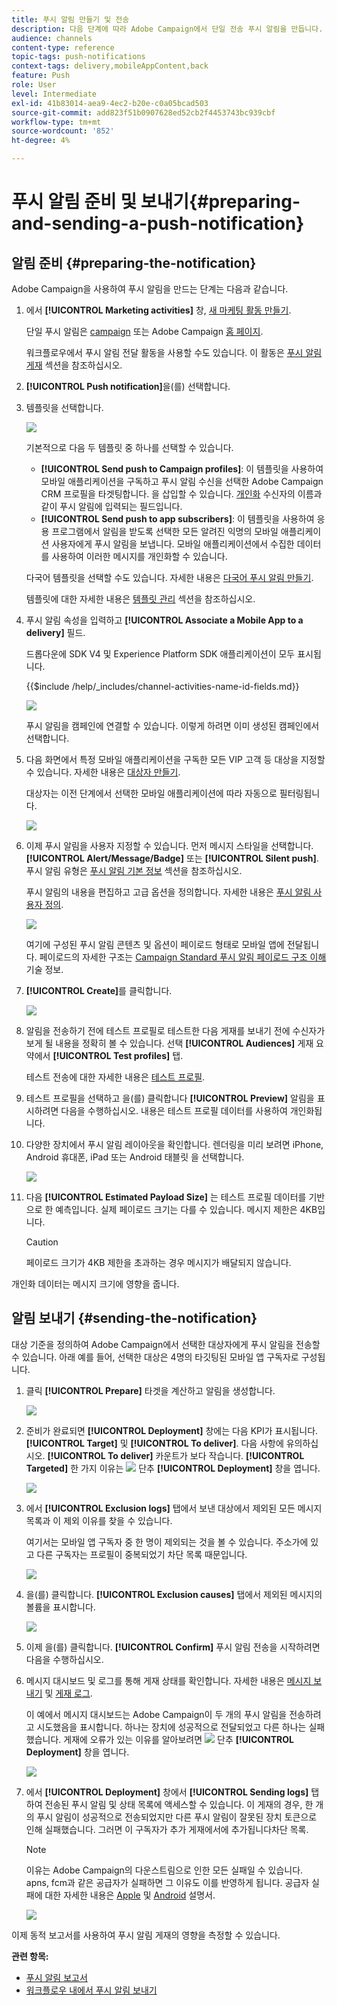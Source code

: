 ```yaml
---
title: 푸시 알림 만들기 및 전송
description: 다음 단계에 따라 Adobe Campaign에서 단일 전송 푸시 알림을 만듭니다.
audience: channels
content-type: reference
topic-tags: push-notifications
context-tags: delivery,mobileAppContent,back
feature: Push
role: User
level: Intermediate
exl-id: 41b83014-aea9-4ec2-b20e-c0a05bcad503
source-git-commit: add823f51b0907628ed52cb2f4453743bc939cbf
workflow-type: tm+mt
source-wordcount: '852'
ht-degree: 4%

---
```


# 푸시 알림 준비 및 보내기{#preparing-and-sending-a-push-notification}

## 알림 준비 {#preparing-the-notification}

Adobe Campaign을 사용하여 푸시 알림을 만드는 단계는 다음과 같습니다.

1. 에서 **[!UICONTROL Marketing activities]** 창, [새 마케팅 활동 만들기](../../start/using/marketing-activities.md#creating-a-marketing-activity).

   단일 푸시 알림은 [campaign](../../start/using/marketing-activities.md#creating-a-marketing-activity) 또는 Adobe Campaign [홈 페이지](../../start/using/interface-description.md#home-page).

   워크플로우에서 푸시 알림 전달 활동을 사용할 수도 있습니다. 이 활동은 [푸시 알림 게재](../../automating/using/push-notification-delivery.md) 섹션을 참조하십시오.

1. **[!UICONTROL Push notification]**&#x200B;을(를) 선택합니다.
1. 템플릿을 선택합니다.

   ![](assets/push_notif_type.png)

   기본적으로 다음 두 템플릿 중 하나를 선택할 수 있습니다.

   * **[!UICONTROL Send push to Campaign profiles]**: 이 템플릿을 사용하여 모바일 애플리케이션을 구독하고 푸시 알림 수신을 선택한 Adobe Campaign CRM 프로필을 타겟팅합니다. 을 삽입할 수 있습니다. [개인화](../../designing/using/personalization.md#inserting-a-personalization-field) 수신자의 이름과 같이 푸시 알림에 입력되는 필드입니다.
   * **[!UICONTROL Send push to app subscribers]**: 이 템플릿을 사용하여 응용 프로그램에서 알림을 받도록 선택한 모든 알려진 익명의 모바일 애플리케이션 사용자에게 푸시 알림을 보냅니다. 모바일 애플리케이션에서 수집한 데이터를 사용하여 이러한 메시지를 개인화할 수 있습니다.

   다국어 템플릿을 선택할 수도 있습니다. 자세한 내용은 [다국어 푸시 알림 만들기](../../channels/using/creating-a-multilingual-push-notification.md).

   템플릿에 대한 자세한 내용은 [템플릿 관리](../../start/using/marketing-activity-templates.md) 섹션을 참조하십시오.

1. 푸시 알림 속성을 입력하고 **[!UICONTROL Associate a Mobile App to a delivery]** 필드.

   드롭다운에 SDK V4 및 Experience Platform SDK 애플리케이션이 모두 표시됩니다.

   {{$include /help/_includes/channel-activities-name-id-fields.md}}

   ![](assets/push_notif_properties.png)

   푸시 알림을 캠페인에 연결할 수 있습니다. 이렇게 하려면 이미 생성된 캠페인에서 선택합니다.

1. 다음 화면에서 특정 모바일 애플리케이션을 구독한 모든 VIP 고객 등 대상을 지정할 수 있습니다. 자세한 내용은 [대상자 만들기](../../audiences/using/creating-audiences.md).

   대상자는 이전 단계에서 선택한 모바일 애플리케이션에 따라 자동으로 필터링됩니다.

   ![](assets/push_notif_audience.png)

1. 이제 푸시 알림을 사용자 지정할 수 있습니다. 먼저 메시지 스타일을 선택합니다. **[!UICONTROL Alert/Message/Badge]** 또는 **[!UICONTROL Silent push]**. 푸시 알림 유형은 [푸시 알림 기본 정보](../../channels/using/about-push-notifications.md) 섹션을 참조하십시오.

   푸시 알림의 내용을 편집하고 고급 옵션을 정의합니다. 자세한 내용은 [푸시 알림 사용자 정의](../../channels/using/customizing-a-push-notification.md).

   ![](assets/push_notif_content.png)

   여기에 구성된 푸시 알림 콘텐츠 및 옵션이 페이로드 형태로 모바일 앱에 전달됩니다. 페이로드의 자세한 구조는 [Campaign Standard 푸시 알림 페이로드 구조 이해](../../administration/using/push-payload.md) 기술 정보.

1. **[!UICONTROL Create]**&#x200B;를 클릭합니다.

   ![](assets/push_notif_content_2.png)

1. 알림을 전송하기 전에 테스트 프로필로 테스트한 다음 게재를 보내기 전에 수신자가 보게 될 내용을 정확히 볼 수 있습니다. 선택 **[!UICONTROL Audiences]** 게재 요약에서 **[!UICONTROL Test profiles]** 탭.

   테스트 전송에 대한 자세한 내용은 [테스트 프로필](../../sending/using/sending-proofs.md).

1. 테스트 프로필을 선택하고 을(를) 클릭합니다 **[!UICONTROL Preview]** 알림을 표시하려면 다음을 수행하십시오. 내용은 테스트 프로필 데이터를 사용하여 개인화됩니다.
1. 다양한 장치에서 푸시 알림 레이아웃을 확인합니다. 렌더링을 미리 보려면 iPhone, Android 휴대폰, iPad 또는 Android 태블릿 을 선택합니다.

   ![](assets/push_notif_preview.png)

1. 다음 **[!UICONTROL Estimated Payload Size]** 는 테스트 프로필 데이터를 기반으로 한 예측입니다. 실제 페이로드 크기는 다를 수 있습니다. 메시지 제한은 4KB입니다.

   >[!CAUTION]
   >
   >페이로드 크기가 4KB 제한을 초과하는 경우 메시지가 배달되지 않습니다.

개인화 데이터는 메시지 크기에 영향을 줍니다.

## 알림 보내기 {#sending-the-notification}

대상 기준을 정의하여 Adobe Campaign에서 선택한 대상자에게 푸시 알림을 전송할 수 있습니다. 아래 예를 들어, 선택한 대상은 4명의 타깃팅된 모바일 앱 구독자로 구성됩니다.

1. 클릭 **[!UICONTROL Prepare]** 타겟을 계산하고 알림을 생성합니다.

   ![](assets/push_send_1.png)

1. 준비가 완료되면 **[!UICONTROL Deployment]** 창에는 다음 KPI가 표시됩니다. **[!UICONTROL Target]** 및 **[!UICONTROL To deliver]**. 다음 사항에 유의하십시오. **[!UICONTROL To deliver]** 카운트가 보다 작습니다. **[!UICONTROL Targeted]** 한 가지 이유는 ![](assets/lp_link_properties.png) 단추 **[!UICONTROL Deployment]** 창을 엽니다.

   ![](assets/push_send_2.png)

1. 에서 **[!UICONTROL Exclusion logs]** 탭에서 보낸 대상에서 제외된 모든 메시지 목록과 이 제외 이유를 찾을 수 있습니다.

   여기서는 모바일 앱 구독자 중 한 명이 제외되는 것을 볼 수 있습니다. 주소가에 있고 다른 구독자는 프로필이 중복되었기 차단 목록 때문입니다.

   ![](assets/push_send_5.png)

1. 을(를) 클릭합니다. **[!UICONTROL Exclusion causes]** 탭에서 제외된 메시지의 볼륨을 표시합니다.

   ![](assets/push_send_7.png)

1. 이제 을(를) 클릭합니다. **[!UICONTROL Confirm]** 푸시 알림 전송을 시작하려면 다음을 수행하십시오.
1. 메시지 대시보드 및 로그를 통해 게재 상태를 확인합니다. 자세한 내용은 [메시지 보내기](../../sending/using/confirming-the-send.md) 및 [게재 로그](../../sending/using/monitoring-a-delivery.md#delivery-logs).

   이 예에서 메시지 대시보드는 Adobe Campaign이 두 개의 푸시 알림을 전송하려고 시도했음을 표시합니다. 하나는 장치에 성공적으로 전달되었고 다른 하나는 실패했습니다. 게재에 오류가 있는 이유를 알아보려면 ![](assets/lp_link_properties.png) 단추 **[!UICONTROL Deployment]** 창을 엽니다.

   ![](assets/push_send_4.png)

1. 에서 **[!UICONTROL Deployment]** 창에서 **[!UICONTROL Sending logs]** 탭하여 전송된 푸시 알림 및 상태 목록에 액세스할 수 있습니다. 이 게재의 경우, 한 개의 푸시 알림이 성공적으로 전송되었지만 다른 푸시 알림이 잘못된 장치 토큰으로 인해 실패했습니다. 그러면 이 구독자가 추가 게재에서에 추가됩니다차단 목록.

   >[!NOTE]
   >
   >이유는 Adobe Campaign의 다운스트림으로 인한 모든 실패일 수 있습니다. apns, fcm과 같은 공급자가 실패하면 그 이유도 이를 반영하게 됩니다. 공급자 실패에 대한 자세한 내용은 [Apple](https://developer.apple.com/library/content/documentation/NetworkingInternet/Conceptual/RemoteNotificationsPG/CommunicatingwithAPNs.html) 및 [Android](https://firebase.google.com/docs/cloud-messaging/http-server-ref) 설명서.

   ![](assets/push_send_6.png)

이제 동적 보고서를 사용하여 푸시 알림 게재의 영향을 측정할 수 있습니다.

**관련 항목:**

* [푸시 알림 보고서](../../reporting/using/push-notification-report.md)
* [워크플로우 내에서 푸시 알림 보내기](../../automating/using/push-notification-delivery.md)
